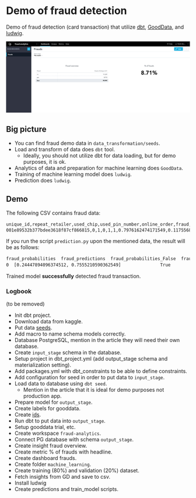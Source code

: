 # Demo of fraud detection

Demo of fraud detection (card transaction) that utilize [dbt](https://www.getdbt.com/), [GoodData](https://www.gooddata.com/), and [ludwig](https://ludwig.ai/latest/).

![Demo dashboard with fraud data](images/fraud.png)

## Big picture

- You can find fraud demo data in `data_transformation/seeds`.
- Load and transform of data does `dbt` tool.
  - Ideally, you should not utilize dbt for data loading, but for demo purposes, it is ok.
- Analytics of data and preparation for machine learning does `GoodData`.
- Training of machine learning model does `ludwig`.
- Prediction does `ludwig`.

## Demo

The following CSV contains fraud data:

```csv
unique_id,repeat_retailer,used_chip,used_pin_number,online_order,fraud,distance_from_home,distance_from_last_transaction,ratio_to_median_purchase_price
001e89532b377bdee3618f87cf866815,0,1,0,1,1,0.7976162474171549,0.11755681733346829,8.224685845159327
```

If you run the script `prediction.py` upon the mentioned data, the result will be as follows:

```bash
fraud_probabilities  fraud_predictions  fraud_probabilities_False  fraud_probabilities_True  fraud_probability
0  [0.24447894096374512, 0.7555210590362549]               True                   0.244479                  0.755521           0.755521
```

Trained model **successfully** detected fraud transaction. 

### Logbook

(to be removed)

- Init dbt project.
- Download data from kaggle.
- Put data [seeds](https://docs.getdbt.com/docs/building-a-dbt-project/seeds).
- Add macro to name schema models correctly.
- Database PostgreSQL, mention in the article they will need their own database.
- Create `input_stage` schema in the database.
- Setup project in dbt_project.yml (add output_stage schema and materialization setting).
- Add packages.yml with dbt_constraints to be able to define constraints.
- Add configuration for seed in order to put data to `input_stage`.
- Load data to database using `dbt seed`.
  - Mention in the article that it is ideal for demo purposes not production app.
- Prepare model for `output_stage`.
- Create labels for gooddata.
- Create [ids](https://docs.getdbt.com/blog/sql-surrogate-keys).
- Run dbt to put data into `output_stage`.
- Setup gooddata trial, etc.
- Create workspace `fraud-analytics`.
- Connect PG database with schema `output_stage`.
- Create insight fraud overview.
- Create metric % of frauds with headline.
- Create dashboard frauds.
- Create folder `machine_learning`.
- Create training (80%) and validation (20%) dataset.
- Fetch insights from GD and save to csv.
- Install ludwig
- Create predictions and train_model scripts.